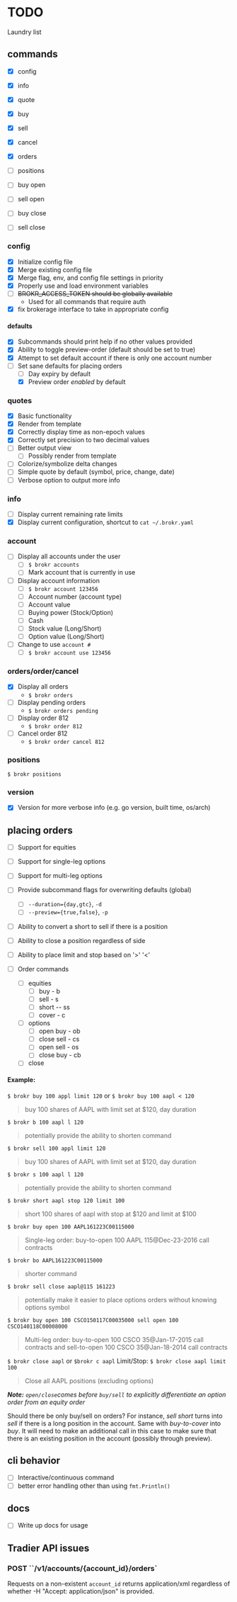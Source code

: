 # TODO
Laundry list

## commands
- [x] config
- [x] info
- [x] quote
- [x] buy
- [x] sell
- [x] cancel
- [x] orders
- [ ] positions
- [ ] buy open
- [ ] sell open
- [ ] buy close
- [ ] sell close


### config
- [x] Initialize config file
- [x] Merge existing config file
- [x] Merge flag, env, and config file settings in priority
- [x] Properly use and load environment variables
- [ ] ~~BROKR_ACCESS_TOKEN should be globally available~~
    - Used for all commands that require auth
- [x] fix brokerage interface to take in appropriate config

#### defaults
- [x] Subcommands should print help if no other values provided
- [x] Ability to toggle preview-order (default should be set to true)
- [x] Attempt to set default account if there is only one account number
- [ ] Set sane defaults for placing orders
  - [ ] Day expiry by default
  - [x] Preview order *enabled* by default

### quotes
- [x] Basic functionality
- [x] Render from template
- [x] Correctly display time as non-epoch values
- [x] Correctly set precision to two decimal values
- [ ] Better output view
  - [ ] Possibly render from template
- [ ] Colorize/symbolize delta changes
- [ ] Simple quote by default (symbol, price, change, date)
- [ ] Verbose option to output more info

### info
- [ ] Display current remaining rate limits
- [x] Display current configuration, shortcut to `cat ~/.brokr.yaml`

### account
- [ ] Display all accounts under the user
  - [ ] `$ brokr accounts`
  - [ ] Mark account that is currently in use
- [ ] Display account information
  - [ ] `$ brokr account 123456`
  - [ ] Account number (account type)
  - [ ] Account value
  - [ ] Buying power (Stock/Option)
  - [ ] Cash
  - [ ] Stock value (Long/Short)
  - [ ] Option value (Long/Short)
- [ ] Change to use `account #`
  - [ ] `$ brokr account use 123456`

### orders/order/cancel
- [x] Display all orders
  - `$ brokr orders`
- [ ] Display pending orders
  - `$ brokr orders pending`
- [ ] Display order 812
  - `$ brokr order 812`
- [ ] Cancel order 812
  - `$ brokr order cancel 812`

### positions
`$ brokr positions`

### version
- [x] Version for more verbose info (e.g. go version, built time, os/arch)

## placing orders
- [ ] Support for equities
- [ ] Support for single-leg options
- [ ] Support for multi-leg options
- [ ] Provide subcommand flags for overwriting defaults (global)
  - [ ] `--duration={day,gtc}`, `-d`
  - [ ] `--preview={true,false}`, `-p`
- [ ] Ability to convert a short to sell if there is a position
- [ ] Ability to close a position regardless of side
- [ ] Ability to place limit and stop based on '>' '<'

- [ ] Order commands
  - [ ] equities
    - [ ] buy - b
    - [ ] sell - s
    - [ ] short -- ss
    - [ ] cover - c
  - [ ] options
    - [ ] open buy - ob
    - [ ] close sell - cs
    - [ ] open sell - os
    - [ ] close buy - cb
  - [ ] close

#### Example:

`$ brokr buy 100 appl limit 120` or `$ brokr buy 100 aapl < 120`
> buy 100 shares of AAPL with limit set at $120, day duration

`$ brokr b 100 aapl l 120`
> potentially provide the ability to shorten command

`$ brokr sell 100 appl limit 120`
> buy 100 shares of AAPL with limit set at $120, day duration

`$ brokr s 100 aapl l 120`
> potentially provide the ability to shorten command

`$ brokr short aapl stop 120 limit 100`
> short 100 shares of aapl with stop at $120 and limit at $100

`$ brokr buy open 100 AAPL161223C00115000`
> Single-leg order: buy-to-open 100 AAPL 115@Dec-23-2016 call contracts

`$ brokr bo AAPL161223C00115000`
> shorter command

`$ brokr sell close aapl@115 161223`
> potentially make it easier to place options orders without knowing options symbol

`$ brokr buy open 100 CSCO150117C00035000 sell open 100 CSCO140118C00008000`
> Multi-leg order: buy-to-open 100 CSCO 35@Jan-17-2015 call contracts and sell-to-open 100 CSCO 35@Jan-18-2014 call contracts

`$ brokr close aapl` or `$brokr c aapl` Limit/Stop: `$ brokr close aapl limit 100`
> Close all AAPL positions (excluding options)


***Note:*** *`open/close`comes before `buy/sell` to explicitly differentiate an option order from an equity order*

Should there be only buy/sell on orders? For instance, *sell short* turns into *sell* if there is a long position in the account. Same with *buy-to-cover* into *buy*. It will need to make an additional call in this case to make sure that there is an existing position in the account (possibly through preview).

## cli behavior
- [ ] Interactive/continuous command
- [ ] better error handling other than using `fmt.Println()`

## docs
- [ ] Write up docs for usage

## Tradier API issues

### POST ``/v1/accounts/{account_id}/orders`
Requests on a non-existent `account_id` returns application/xml regardless of whether -H "Accept: application/json" is provided.
